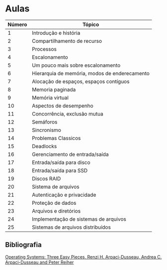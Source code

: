 # Aulas

| Número | Tópico   |
|--------|------------------------|
| 1      | Introdução e história    | 
| 2      | Compartilhamento de recurso
| 3      | Processos                 |
| 4      | Escalonamento             |
| 5      | Um pouco mais sobre escalonamento |
| 6      | Hierarquia de memória, modos de enderecamento | 
| 7      | Alocação de espaços, espaços contíguos | 
| 8      | Memoria paginada          | 
| 9      | Memória virtual           | 
| 10     | Aspectos de desempenho    |                    
| 11     | Concorrência, exclusão mutua|                  
| 12     | Semáforos                |                     
| 13     | Sincronismo              |                     
| 14     | Problemas Classicos      |                     
| 15     | Deadlocks                 |                    
| 16     | Gerenciamento de entrada/saída   |             
| 17     | Entrada/saída para disco    |                  
| 18     | Entrada/saída para SSD     |                   
| 19     | Discos RAID                |                   
| 20     | Sistema de arquivos       |                    
| 21     | Autenticação e privacidade|                    
| 22     | Proteção de dados         |                    
| 23     | Arquivos e diretórios    |                     
| 24     | Implementação de sistemas de arquivos| 
| 25     | Sistemas de arquivos distribuídos | 

## Bibliografia
[Operating Systems: Three Easy Pieces, Renzi H. Arpaci-Dusseau, Andrea C. Arpaci-Dusseau and Peter Reiher](../cs-common-private-files/Books/Operational-Systems-Three-Easy-Pieces.pdf)

